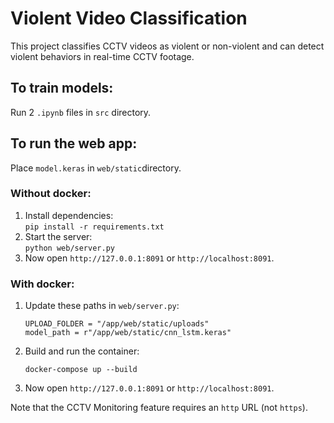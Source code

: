 # Violent Video Classification
This project classifies CCTV videos as violent or non-violent and can detect violent behaviors in real-time CCTV footage. 

## To train models: 
Run 2 `.ipynb` files in `src` directory.

## To run the web app:
Place `model.keras` in `web/static`directory.
### Without docker:
1. Install dependencies:  
  ```pip install -r requirements.txt```  
2. Start the server:  
```python web/server.py```
3. Now open `http://127.0.0.1:8091` or `http://localhost:8091`.

### With docker:
1. Update these paths in ```web/server.py```:
   ```
   UPLOAD_FOLDER = "/app/web/static/uploads"
   model_path = r"/app/web/static/cnn_lstm.keras"
   ```
2. Build and run the container:
   ```
   docker-compose up --build
   ```
3. Now open `http://127.0.0.1:8091` or `http://localhost:8091`.

Note that the CCTV Monitoring feature requires an `http` URL (not `https`).
